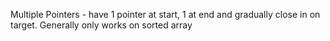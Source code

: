 Multiple Pointers - have 1 pointer at start, 1 at end and gradually close in on target. Generally only works on sorted array